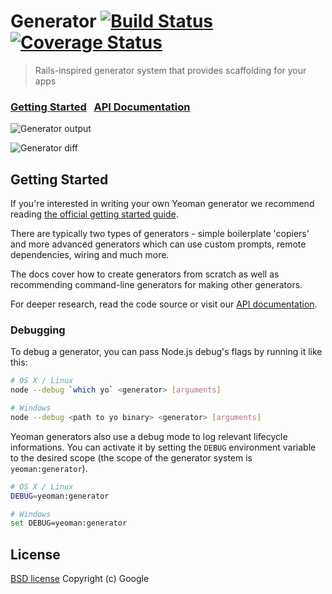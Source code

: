 # Generator [![Build Status](https://travis-ci.org/yeoman/generator.svg?branch=master)](https://travis-ci.org/yeoman/generator) [![Coverage Status](https://coveralls.io/repos/yeoman/generator/badge.png)](https://coveralls.io/r/yeoman/generator)

> Rails-inspired generator system that provides scaffolding for your apps


### [Getting Started](http://yeoman.io/authoring/getting-started.html)&nbsp;&nbsp;&nbsp;[API Documentation](http://yeoman.github.io/generator/)


![Generator output](https://img.skitch.com/20120923-jxbn2njgk5dp7ttk94i1tx9ek2.png)

![Generator diff](https://img.skitch.com/20120922-kpjs68bgkshtsru4cwnb64fn82.png)


## Getting Started

If you're interested in writing your own Yeoman generator we recommend reading [the official getting started guide](http://yeoman.io/authoring/).

There are typically two types of generators - simple boilerplate 'copiers' and more advanced generators which can use custom prompts, remote dependencies, wiring and much more.

The docs cover how to create generators from scratch as well as recommending command-line generators for making other generators.

For deeper research, read the code source or visit our [API documentation](http://yeoman.github.io/generator/).


### Debugging

To debug a generator, you can pass Node.js debug's flags by running it like this:

```sh
# OS X / Linux
node --debug `which yo` <generator> [arguments]

# Windows
node --debug <path to yo binary> <generator> [arguments]
```

Yeoman generators also use a debug mode to log relevant lifecycle informations. You can activate it by setting the `DEBUG` environment variable to the desired scope (the scope of the generator system is `yeoman:generator`).

```sh
# OS X / Linux
DEBUG=yeoman:generator

# Windows
set DEBUG=yeoman:generator
```


## License

[BSD license](http://opensource.org/licenses/bsd-license.php)
Copyright (c) Google
